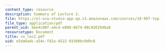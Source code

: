```yaml
---
content_type: resource
description: Summary of Lecture 2.
file: https://ol-ocw-studio-app-qa.s3.amazonaws.com/courses/18-997-topics-in-combinatorial-optimization-spring-2004/e5da6adca54cfd2a452293390bc9d9c8_co_lec2.pdf
file_type: application/pdf
parent_uid: bbe4c00f-a4c4-e800-6674-00c926294ba8
resourcetype: Document
title: co_lec2.pdf
uid: e5da6adc-a54c-fd2a-4522-93390bc9d9c8
---
```

